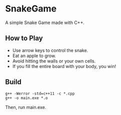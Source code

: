 # SnakeGame
A simple Snake Game made with C++.

How to Play
-
* Use arrow keys to control the snake.
* Eat an apple to grow.
* Avoid hitting the walls or your own cells.
* If you fill the entire board with your body, you win!

Build
-
```
g++ -Werror -std=c++11 -c *.cpp
g++ -o main.exe *.o
```
Then, run main.exe.